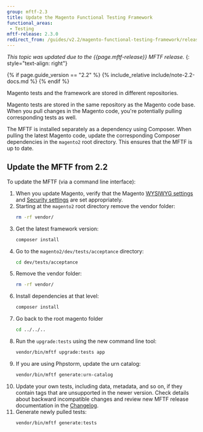 ```yaml
---
group: mftf-2.3
title: Update the Magento Functional Testing Framework
functional_areas:
 - Testing
mftf-release: 2.3.0
redirect_from: /guides/v2.2/magento-functional-testing-framework/release-2/update.html
---
```


_This topic was updated due to the {{page.mftf-release}} MFTF release._
{: style="text-align: right"}

{% if page.guide_version == "2.2" %}
{% include_relative include/note-2.2-docs.md %}
{% endif %}

Magento tests and the framework are stored in different repositories.

Magento tests are stored in the same repository as the Magento code base.
When you pull changes in the Magento code, you're potentially pulling corresponding tests as well.

The MFTF is installed separately as a dependency using Composer.
When pulling the latest Magento code, update the corresponding Composer dependencies in the `magento2` root directory.
This ensures that the MFTF is up to date.

## Update the MFTF from 2.2

To update the MFTF (via a command line interface):

1. When you update Magento, verify that the Magento [WYSIWYG settings](getting-started.html#wysiwyg-settings) and [Security settings](getting-started.html#security-settings) are set appropriately.
1. Starting at the `magento2` root directory remove the vendor folder:
   ```bash
   rm -rf vendor/
   ```
1. Get the latest framework version:
   ```bash
   composer install
   ```
1. Go to the `magento2/dev/tests/acceptance` directory:
   ```bash
   cd dev/tests/acceptance
   ```
1. Remove the vendor folder:
   ```bash
   rm -rf vendor/
   ```
1. Install dependencies at that level:
   ```bash
   composer install
   ```
1. Go back to the root magento folder
   ```bash
   cd ../../..
   ```
1. Run the `upgrade:tests` using the new command line tool:
   ```bash
   vendor/bin/mftf upgrade:tests app
   ```
1. If you are using Phpstorm, update the urn catalog:
   ```bash
   vendor/bin/mftf generate:urn-catalog
   ```
1. Update your own tests, including data, metadata, and so on, if they contain tags that are unsupported in the newer version.
Check details about backward incompatible changes and review new MFTF release documentation in the [Changelog](../changelog.html).
1. Generate newly pulled tests:
   ```bash
   vendor/bin/mftf generate:tests
   ```
